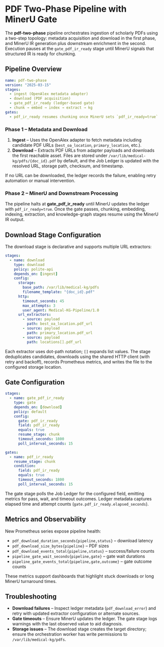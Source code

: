 # PDF Two-Phase Pipeline with MinerU Gate

The **pdf-two-phase** pipeline orchestrates ingestion of scholarly PDFs using a
two-step topology: metadata acquisition and download in the first phase, and
MinerU IR generation plus downstream enrichment in the second. Execution pauses
at the `gate_pdf_ir_ready` stage until MinerU signals that structured IR is
ready for chunking.

## Pipeline Overview

```yaml
name: pdf-two-phase
version: "2025-03-15"
stages:
  - ingest (OpenAlex metadata adapter)
  - download (PDF acquisition)
  - gate_pdf_ir_ready (ledger-based gate)
  - chunk → embed → index → extract → kg
gates:
  - pdf_ir_ready resumes chunking once MinerU sets `pdf_ir_ready=true`
```

### Phase 1 – Metadata and Download

1. **Ingest** – Uses the OpenAlex adapter to fetch metadata including
   candidate PDF URLs (`best_oa_location`, `primary_location`, etc.).
2. **Download** – Extracts PDF URLs from adapter payloads and downloads the
   first reachable asset. Files are stored under
   `/var/lib/medical-kg/pdfs/{doc_id}.pdf` by default, and the Job Ledger is
   updated with the resolved URL, storage path, checksum, and timestamp.

If no URL can be downloaded, the ledger records the failure, enabling retry
automation or manual intervention.

### Phase 2 – MinerU and Downstream Processing

The pipeline halts at **gate_pdf_ir_ready** until MinerU updates the ledger with
`pdf_ir_ready=true`. Once the gate passes, chunking, embedding, indexing,
extraction, and knowledge-graph stages resume using the MinerU IR output.

## Download Stage Configuration

The download stage is declarative and supports multiple URL extractors:

```yaml
stages:
  - name: download
    type: download
    policy: polite-api
    depends_on: [ingest]
    config:
      storage:
        base_path: /var/lib/medical-kg/pdfs
        filename_template: "{doc_id}.pdf"
      http:
        timeout_seconds: 45
        max_attempts: 3
        user_agent: Medical-KG-Pipeline/1.0
      url_extractors:
        - source: payload
          path: best_oa_location.pdf_url
        - source: payload
          path: primary_location.pdf_url
        - source: payload
          path: locations[].pdf_url
```

Each extractor uses dot-path notation; `[]` expands list values. The stage
deduplicates candidates, downloads using the shared HTTP client (with retry and
backoff), records Prometheus metrics, and writes the file to the configured
storage location.

## Gate Configuration

```yaml
stages:
  - name: gate_pdf_ir_ready
    type: gate
    depends_on: [download]
    policy: default
    config:
      gate: pdf_ir_ready
      field: pdf_ir_ready
      equals: true
      resume_stage: chunk
      timeout_seconds: 1800
      poll_interval_seconds: 15

gates:
  - name: pdf_ir_ready
    resume_stage: chunk
    condition:
      field: pdf_ir_ready
      equals: true
      timeout_seconds: 1800
      poll_interval_seconds: 15
```

The gate stage polls the Job Ledger for the configured field, emitting metrics
for pass, wait, and timeout outcomes. Ledger metadata captures elapsed time and
attempt counts (`gate.pdf_ir_ready.elapsed_seconds`).

## Metrics and Observability

New Prometheus series expose pipeline health:

- `pdf_download_duration_seconds{pipeline,status}` – download latency
- `pdf_download_size_bytes{pipeline}` – PDF sizes
- `pdf_download_events_total{pipeline,status}` – success/failure counts
- `pipeline_gate_wait_seconds{pipeline,gate}` – gate wait durations
- `pipeline_gate_events_total{pipeline,gate,outcome}` – gate outcome counts

These metrics support dashboards that highlight stuck downloads or long MinerU
turnaround times.

## Troubleshooting

- **Download failures** – Inspect ledger metadata (`pdf_download_error`) and
  retry with updated extractor configuration or alternate sources.
- **Gate timeouts** – Ensure MinerU updates the ledger. The gate stage logs
  warnings with the last observed value to aid diagnosis.
- **Storage issues** – The download stage creates the target directory; ensure
  the orchestration worker has write permissions to `/var/lib/medical-kg/pdfs`.
